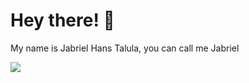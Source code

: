 # Hey there! 🫡

<p> My name is Jabriel Hans Talula, you can call me Jabriel </p>

<picture>
  <source
    srcset="https://github-readme-stats.vercel.app/api?username=jirbthagoras&show_icons=true&theme=dark"
    media="(prefers-color-scheme: dark)"
  />
  <source
    srcset="https://github-readme-stats.vercel.app/api?username=jirbthagoras&show_icons=true"
    media="(prefers-color-scheme: light), (prefers-color-scheme: no-preference)"
  />
  <img src="https://github-readme-stats.vercel.app/api?username=jirbthagoras&show_icons=true" />
</picture>
